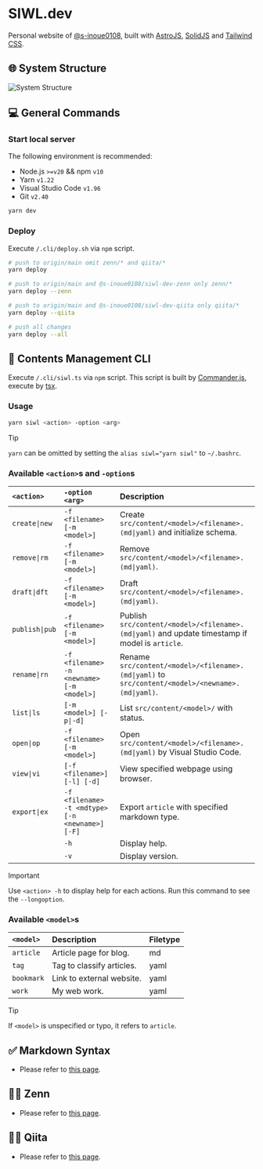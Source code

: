 # SIWL.dev

Personal website of [@s-inoue0108](https://github.com/s-inoue0108), built with [AstroJS](https://astro.build/), [SolidJS](https://solidjs.com) and [Tailwind CSS](https://tailwindcss.com).

## 🌐 System Structure

![System Structure](./structure.drawio.svg)

## 💻 General Commands

### Start local server

The following environment is recommended:

- Node.js `>=v20` && npm `v10`
- Yarn `v1.22`
- Visual Studio Code `v1.96`
- Git `v2.40`

```bash
yarn dev
```

### Deploy

Execute `/.cli/deploy.sh` via `npm` script.

```bash
# push to origin/main omit zenn/* and qiita/*
yarn deploy

# push to origin/main and @s-inoue0108/siwl-dev-zenn only zenn/*
yarn deploy --zenn

# push to origin/main and @s-inoue0108/siwl-dev-qiita only qiita/*
yarn deploy --qiita

# push all changes
yarn deploy --all
```

## 📂 Contents Management CLI

Execute `/.cli/siwl.ts` via `npm` script. This script is built by [Commander.js](https://github.com/tj/commander.js), execute by [tsx](https://github.com/privatenumber/tsx).

### Usage

```bash
yarn siwl <action> -option <arg>
```

> [!TIP]
> `yarn` can be omitted by setting the `alias siwl="yarn siwl"` to `~/.bashrc`.

### Available `<action>`s and `-option`s

| `<action>`     | `-option <arg>`                                 | Description                                                                                       |
| :------------- | :---------------------------------------------- | :------------------------------------------------------------------------------------------------ |
| `create\|new`  | `-f <filename> [-m <model>]`                    | Create `src/content/<model>/<filename>.(md\|yaml)` and initialize schema.                         |
| `remove\|rm`   | `-f <filename> [-m <model>]`                    | Remove `src/content/<model>/<filename>.(md\|yaml)`.                                               |
| `draft\|dft`   | `-f <filename> [-m <model>]`                    | Draft `src/content/<model>/<filename>.(md\|yaml)`.                                                |
| `publish\|pub` | `-f <filename> [-m <model>]`                    | Publish `src/content/<model>/<filename>.(md\|yaml)` and update timestamp if model is `article`.   |
| `rename\|rn`   | `-f <filename> -n <newname> [-m <model>]`       | Rename `src/content/<model>/<filename>.(md\|yaml)` to `src/content/<model>/<newname>.(md\|yaml)`. |
| `list\|ls`     | `[-m <model>] [-p\|-d]`                         | List `src/content/<model>/` with status.                                                          |
| `open\|op`     | `-f <filename> [-m <model>]`                    | Open `src/content/<model>/<filename>.(md\|yaml)` by Visual Studio Code.                           |
| `view\|vi`     | `[-f <filename>] [-l] [-d]`                     | View specified webpage using browser.                                                             |
| `export\|ex`   | `-f <filename> -t <mdtype> [-n <newname>] [-F]` | Export `article` with specified markdown type.                                                    |
|                | `-h`                                            | Display help.                                                                                     |
|                | `-v`                                            | Display version.                                                                                  |

> [!IMPORTANT]
> Use `<action> -h` to display help for each actions. Run this command to see the `--longoption`.

### Available `<model>`s

| `<model>`  | Description               | Filetype |
| :--------- | :------------------------ | :------- |
| `article`  | Article page for blog.    | md       |
| `tag`      | Tag to classify articles. | yaml     |
| `bookmark` | Link to external website. | yaml     |
| `work`     | My web work.              | yaml     |

> [!TIP]
> If `<model>` is unspecified or typo, it refers to `article`.

## ✅ Markdown Syntax

- Please refer to [this page](https://siwl.dev/blog/articles/markdown-syntax-guide).

## 🧑‍💻 Zenn

- Please refer to [this page](https://github.com/s-inoue0108/siwl-dev-zenn).

## 🧑‍💻 Qiita

- Please refer to [this page](https://github.com/s-inoue0108/siwl-dev-qiita).